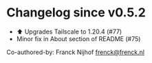 # Changelog since v0.5.2
- ⬆️ Upgrades Tailscale to 1.20.4 (#77) 
- Minor fix in About section of README (#75)

Co-authored-by: Franck Nijhof <frenck@frenck.nl> 

